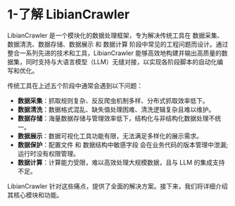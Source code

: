 # 1-了解 LibianCrawler

LibianCrawler 是一个模块化的数据处理框架，专为解决传统工具在 数据采集、数据清洗、数据存储、数据展示 和 数据计算 阶段中常见的工程问题而设计。通过整合一系列先进的技术和工具，LibianCrawler 能够高效地构建并输出高质量的数据集，同时支持与大语言模型（LLM）无缝对接，以实现各阶段脚本的自动化编写和优化。

传统工具在上述五个阶段中通常会遇到以下问题：

- **数据采集**：抓取规则复杂、反反爬虫机制多样、分布式抓取效率低下。
- **数据清洗**：数据格式混乱、缺失值处理困难、清洗逻辑复杂且难以维护。
- **数据存储**：海量数据存储与管理效率低下，结构化与非结构化数据处理不统一。
- **数据展示**：数据可视化工具功能有限，无法满足多样化的展示需求。
- **数据保护**：配置文件 和 数据结构中敏感字段 会在业务代码的版本管理中泄漏; 运行时没有权限管理。
- **数据计算**：计算能力受限，难以高效处理大规模数据，且与 LLM 的集成支持不足。

LibianCrawler 针对这些痛点，提供了全面的解决方案。接下来，我们将详细介绍其核心模块和功能。


